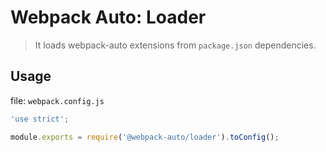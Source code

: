 # Webpack Auto: Loader

> It loads webpack-auto extensions from `package.json` dependencies.

## Usage

file: `webpack.config.js`

```javascript
'use strict';

module.exports = require('@webpack-auto/loader').toConfig();
```
